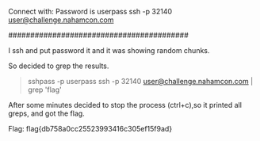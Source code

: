 Connect with: Password is userpass
ssh -p 32140 user@challenge.nahamcon.com

#########################################

I ssh and put password it and it was showing random chunks.

So decided to grep the results.


> sshpass -p userpass ssh -p 32140 user@challenge.nahamcon.com | grep 'flag'


After some minutes decided to stop the process (ctrl+c),so it printed all greps, and got the flag.


Flag: flag{db758a0cc25523993416c305ef15f9ad}
